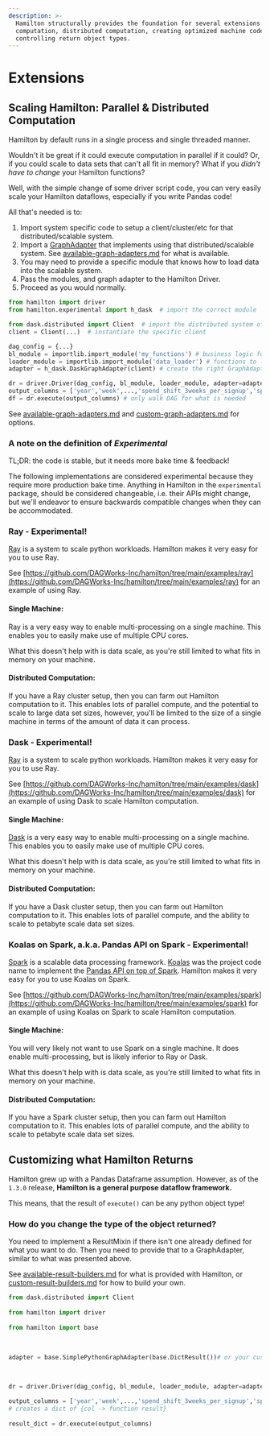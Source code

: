 ```yaml
---
description: >-
  Hamilton structurally provides the foundation for several extensions: parallel
  computation, distributed computation, creating optimized machine code,
  controlling return object types.
---
```


# Extensions

## Scaling Hamilton: Parallel & Distributed Computation

Hamilton by default runs in a single process and single threaded manner.

Wouldn't it be great if it could execute computation in parallel if it could? Or, if you could scale to data sets that can't all fit in memory? What if you _didn't have to change_ your Hamilton functions?

Well, with the simple change of some driver script code, you can very easily scale your Hamilton dataflows, especially if you write Pandas code!

All that's needed is to:

1. Import system specific code to setup a client/cluster/etc for that distributed/scalable system.
2. Import a [GraphAdapter](https://github.com/stitchfix/hamilton/blob/main/hamilton/base.py#L91) that implements using that distributed/scalable system. See [available-graph-adapters.md](api-reference/available-graph-adapters.md "mention") for what is available.
3. You may need to provide a specific module that knows how to load data into the scalable system.
4. Pass the modules, and graph adapter to the Hamilton Driver.
5. Proceed as you would normally.

```python
from hamilton import driver
from hamilton.experimental import h_dask  # import the correct module

from dask.distributed import Client  # import the distributed system of choice
client = Client(...)  # instantiate the specific client

dag_config = {...} 
bl_module = importlib.import_module('my_functions') # business logic functions 
loader_module = importlib.import_module('data_loader') # functions to load data
adapter = h_dask.DaskGraphAdapter(client) # create the right GraphAdapter

dr = driver.Driver(dag_config, bl_module, loader_module, adapter=adapter) 
output_columns = ['year','week',...,'spend_shift_3weeks_per_signup','special_feature'] 
df = dr.execute(output_columns) # only walk DAG for what is needed
```

See [available-graph-adapters.md](api-reference/available-graph-adapters.md "mention") and [custom-graph-adapters.md](api-extensions/custom-graph-adapters.md "mention") for options.

### A note on the definition of _Experimental_

TL;DR: the code is stable, but it needs more bake time & feedback!

The following implementations are considered experimental because they require more production bake time. Anything in Hamilton in the `experimental` package, should be considered changeable, i.e. their APIs might change, but we'll endeavor to ensure backwards compatible changes when they can be accommodated.

### Ray - Experimental!

[Ray](https://ray.io/) is a system to scale python workloads. Hamilton makes it very easy for you to use Ray.

See [https://github.com/DAGWorks-Inc/hamilton/tree/main/examples/ray](https://github.com/DAGWorks-Inc/hamilton/tree/main/examples/ray) for an example of using Ray.

#### Single Machine:

Ray is a very easy way to enable multi-processing on a single machine. This enables you to easily make use of multiple CPU cores.

What this doesn't help with is data scale, as you're still limited to what fits in memory on your machine.

#### Distributed Computation:

If you have a Ray cluster setup, then you can farm out Hamilton computation to it. This enables lots of parallel compute, and the potential to scale to large data set sizes, however, you'll be limited to the size of a single machine in terms of the amount of data it can process.

### Dask - Experimental!

[Ray](https://ray.io/) is a system to scale python workloads. Hamilton makes it very easy for you to use Ray.

See [https://github.com/DAGWorks-Inc/hamilton/tree/main/examples/dask](https://github.com/DAGWorks-Inc/hamilton/tree/main/examples/dask) for an example of using Dask to scale Hamilton computation.

#### Single Machine:

[Dask](https://dask.org/) is a very easy way to enable multi-processing on a single machine. This enables you to easily make use of multiple CPU cores.

What this doesn't help with is data scale, as you're still limited to what fits in memory on your machine.

#### Distributed Computation:

If you have a Dask cluster setup, then you can farm out Hamilton computation to it. This enables lots of parallel compute, and the ability to scale to petabyte scale data set sizes.

### Koalas on Spark, a.k.a. Pandas API on Spark - Experimental!

[Spark](https://spark.apache.org/) is a scalable data processing framework. [Koalas](https://koalas.readthedocs.io/en/latest) was the project code name to implement the [Pandas API on top of Spark](https://spark.apache.org/docs/latest/api/python/user\_guide/pandas\_on\_spark/index.html). Hamilton makes it very easy for you to use Koalas on Spark.

See [https://github.com/DAGWorks-Inc/hamilton/tree/main/examples/spark](https://github.com/DAGWorks-Inc/hamilton/tree/main/examples/spark) for an example of using Koalas on Spark to scale Hamilton computation.

#### Single Machine:

You will very likely not want to use Spark on a single machine. It does enable multi-processing, but is likely inferior to Ray or Dask.

What this doesn't help with is data scale, as you're still limited to what fits in memory on your machine.

#### Distributed Computation:

If you have a Spark cluster setup, then you can farm out Hamilton computation to it. This enables lots of parallel compute, and the ability to scale to petabyte scale data set sizes.

## Customizing what Hamilton Returns

Hamilton grew up with a Pandas Dataframe assumption. However, as of the `1.3.0` release, **Hamilton is a general purpose dataflow framework.**

This means, that the result of `execute()` can be any python object type!

### How do you change the type of the object returned?

You need to implement a ResultMixin if there isn't one already defined for what you want to do. Then you need to provide that to a GraphAdapter, similar to what was presented above.

See [available-result-builders.md](api-reference/available-result-builders.md "mention") for what is provided with Hamilton, or [custom-result-builders.md](api-extensions/custom-result-builders.md "mention") for how to build your own.

```python
from dask.distributed import Client    
from hamilton import driver   
from hamilton import base   

adapter = base.SimplePythonGraphAdapter(base.DictResult())# or your custom class  

dr = driver.Driver(dag_config, bl_module, loader_module, adapter=adapter)

output_columns = ['year','week',...,'spend_shift_3weeks_per_signup','special_feature']
# creates a dict of {col -> function result} 
result_dict = dr.execute(output_columns)
```
